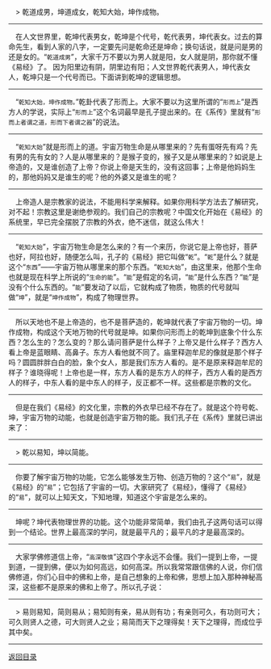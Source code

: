 &emsp;> 乾道成男，坤道成女，乾知大始，坤作成物。
___
&emsp;在人文世界里，乾坤代表男女，乾坤是个代号，乾代表男，坤代表女。过去的算命先生，看到人家的八字，一定要先问是乾命还是坤命；换句话说，就是问是男的还是女的。“``乾道成男``”，大家千万不要以为男人就是阳，女人就是阴，那你就不懂《易经》了。 因为阳里边有阴，阴里边有阳；人文世界乾代表男人，坤代表女人，乾坤只是一个代号而已。下面讲到乾坤的逻辑思想。
___
&emsp;“``乾知大始，坤作成物。``”乾卦代表了形而上。大家不要以为这里所谓的“``形而上``”是西方人的学说，实际上“``形而上``”这个名词最早是孔子提出来的。在《系传》里就有“``形而上者谓之道，形而下者谓之器``”的说法。
___
&emsp;“``乾知大始``”就是形而上的道。宇宙万物生命是从哪里来的？先有蛋呀先有鸡？先有男的先有女的？人是从哪里来的？是猴子变的，猴子又是从哪里来的？如说是上帝造的，又是谁创造了上帝？你说上帝是天生的，没有这回事；上帝是他妈妈生的，那他妈妈又是谁生的呢？他的外婆又是谁生的呢？
___
&emsp;上帝造人是宗教家的说法，不能用科学来解释。如果你用科学方法去了解研究，对不起！宗教这里是谢绝参观的。我们自己的宗教呢？中国文化开始在《易经》的系统里，早已完全摆脱了宗教的外衣，绝不迷信，就这么伟大！
___
&emsp;“``乾知大始``”，宇宙万物生命是怎么来的？有一个来历，你说它是上帝也好，菩萨也好，阿拉也好，随便怎么叫，孔子的《易经》把它叫做“``乾``”。“``乾``”是什么？就是这个“``东西``”——宇宙万物从哪里来的那个东西。“``乾知大始``”，由这里来，他那个生命也就是现在科学上所说的“``生命的能``”。“``能``”是假定的名词，“``能``”是什么东西？“``能``”是没有个什么东西的。“``能``”要发动了以后，它就构成了物质，物质的代号就叫做“``坤``”，就是“``坤作成物``”，构成了物理世界。
___
&emsp;所以天地也不是上帝造的，也不是菩萨造的，乾坤就代表了宇宙万物的一切。坤作成物，构成这个天地万物的代号就是坤。如果你问形而上的乾坤到底象个什么东西？怎么生的？怎么变的？那么请问菩萨是什么样子？上帝又是什么样子？西方人看上帝是蓝眼睛、高鼻子。东方人看他就不同了。庙里释迦牟尼的像就是那个样子吗？圆圆胖胖白白的脸，象个女人，那是我们东方人看的。是不是原来释迦牟尼的样子？谁晓得呢！上帝也是一样，东方人看的是东方人的样子，西方人看的是西方人的样子，中东人看的是中东人的样子，反正都不一样。这些都是宗教的文化。
___
&emsp;但是在我们《易经》的文化里，宗教的外衣早已经不存在了。就是这个符号乾、坤，宇宙万物的动能，也就是创造宇宙万物的能。我们孔子在《系传》里就已讲出来了：
___
&emsp;> 乾以易知，坤以简能。
___
&emsp;你要了解宇宙万物的功能，它怎么能够发生万物、创造万物的？这个“``易``”，就是《易经》的“``易``”；它包括了宇宙的一切。大家研究了《易经》，懂得了《易经》的“``易``”，就可以上知天文，下知地理，知道这个宇宙是怎么来的。
___
&emsp;坤呢？坤代表物理世界的功能。这个功能非常简单，我们由孔子这两句话可以得到一个结论。世界上最高深的学问，就是最平凡的；最平凡的才是最高深的。
___
&emsp;大家学佛修道信上帝，“``高深敬慎``”这四个字永远不会懂。我们一提到上帝，一提到道，一提到佛，便以为如何高远，如何高深。所以我常常跟信佛的人说，你们信佛修道，你们心目中的佛和上帝，是自己想象的上帝和佛，思想上加入那种神秘高深，这些都不是原来的佛和上帝了。所以孔子说：
___
&emsp;> 易则易知，简则易从；易知则有亲，易从则有功；有亲则可久，有功则可大；可久则贤人之德，可大则贤人之业；易简而天下之理得矣！天下之理得，而成位乎其中矣。
___
[返回目录](../../master/README.md#目录)